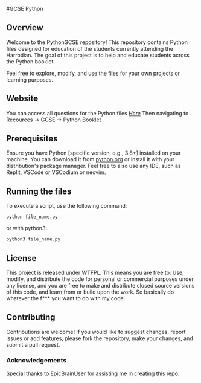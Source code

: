 #GCSE Python

## Overview

Welcome to the PythonGCSE repository! This repository contains Python files designed for education of the students currently attending the Harrodian.
The goal of this project is to help and educate students across the Python booklet.

Feel free to explore, modify, and use the files for your own projects or learning purposes.

## Website

You can access all questions for the Python files [_Here_](https://jgledhill.co.uk)
Then navigating to Recources -> GCSE -> Python Booklet

## Prerequisites

Ensure you have Python [specific version, e.g., 3.8+] installed on your machine. You can download it from [python.org](https://python.org) or install it with your distribution's package manager.
Feel free to also use any IDE, such as Replit, VSCode or VSCodium or neovim.

## Running the files

To execute a script, use the following command:

    python file_name.py

or with python3:

```python
python3 file_name.py
```

## License

This project is released under WTFPL. This means you are free to: Use, modify, and distribute the code for personal or commercial purposes under any license, and you are free to make and distribute closed source versions of this code, and learn from or build upon the work. So basically do whatever the f*** you want to do with my code.

## Contributing

Contributions are welcome! If you would like to suggest changes, report issues or add features, please fork the repository, make your changes, and submit a pull request.

### Acknowledgements

Special thanks to EpicBrainUser for assisting me in creating this repo.
